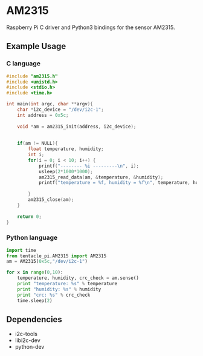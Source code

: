 # AM2315

Raspberry Pi C driver and Python3 bindings for the sensor AM2315.


## Example Usage

### C language

```c
#include "am2315.h"
#include <unistd.h>
#include <stdio.h>
#include <time.h>

int main(int argc, char **argv){
	char *i2c_device = "/dev/i2c-1";
	int address = 0x5c;
	
	void *am = am2315_init(address, i2c_device);
	
	
	if(am != NULL){
		float temperature, humidity;
		int i;
		for(i = 0; i < 10; i++) {
			printf("-------- %i ---------\n", i);
			usleep(2*1000*1000);
			am2315_read_data(am, &temperature, &humidity);
			printf("temperature = %f, humidity = %f\n", temperature, humidity);
		
		}
		am2315_close(am);
	}
	
	return 0;
}

```

### Python language


```python
import time
from tentacle_pi.AM2315 import AM2315
am = AM2315(0x5c,"/dev/i2c-1")

for x in range(0,10):
	temperature, humidity, crc_check = am.sense()
	print "temperature: %s" % temperature
	print "humidity: %s" % humidity
	print "crc: %s" % crc_check
	time.sleep(2)


```

## Dependencies

* i2c-tools 
* libi2c-dev
* python-dev
